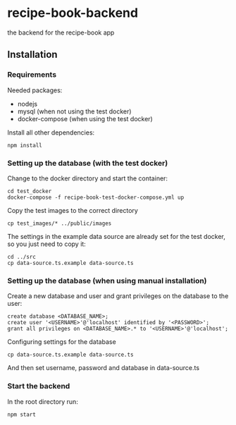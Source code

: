 # recipe-book-backend
the backend for the recipe-book app

## Installation

### Requirements
Needed packages:
- nodejs
- mysql (when not using the test docker)
- docker-compose (when using the test docker)

Install all other dependencies:
```
npm install
```

### Setting up the database (with the test docker)
Change to the docker directory and start the container:
```
cd test_docker
docker-compose -f recipe-book-test-docker-compose.yml up
```
Copy the test images to the correct directory
```
cp test_images/* ../public/images
```
The settings in the example data source are already set for the test docker, so you just need to copy it:
```
cd ../src
cp data-source.ts.example data-source.ts
```

### Setting up the database (when using manual installation)
Create a new database and user and grant privileges on the database to the user:
```
create database <DATABASE_NAME>;
create user '<USERNAME>'@'localhost' identified by '<PASSWORD>';
grant all privileges on <DATABASE_NAME>.* to '<USERNAME>'@'localhost';
```
Configuring settings for the database
```
cp data-source.ts.example data-source.ts
```
And then set username, password and database in data-source.ts

### Start the backend
In the root directory run:
```
npm start
```